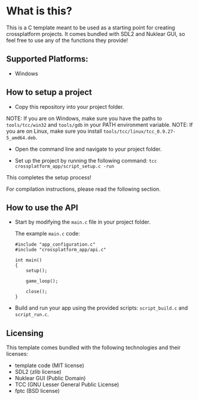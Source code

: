 # What is this?
 This is a C template meant to be used as a starting point for creating crossplatform projects.
 It comes bundled with SDL2 and Nuklear GUI, so feel free to use any of the functions they provide!

## Supported Platforms:
- Windows

## How to setup a project
- Copy this repository into your project folder.

NOTE: If you are on Windows, make sure you have the paths to ```tools/tcc/win32``` and ```tools/gdb``` in your PATH environment variable.
NOTE: If you are on Linux, make sure you install ```tools/tcc/linux/tcc_0.9.27-5_amd64.deb```.

- Open the command line and navigate to your project folder.

- Set up the project by running the following command:
```tcc crossplatform_app/script_setup.c -run```

This completes the setup process!

For compilation instructions, please read the following section.

## How to use the API

- Start by modifying the ```main.c``` file in your project folder.

    The example ```main.c``` code:
    ```
    #include "app_configuration.c"
    #include "crossplatform_app/api.c"

    int main()
    {
        setup();

        game_loop();

        close();
    }
    ```
- Build and run your app using the provided scripts: ```script_build.c``` and ```script_run.c```.

## Licensing
This template comes bundled with the following technologies and their licenses:
- template code (MIT license)
- SDL2 (zlib license)
- Nuklear GUI (Public Domain)
- TCC (GNU Lesser General Public License)
- fptc (BSD license)